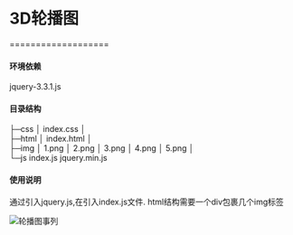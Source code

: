 # **3D轮播图**
===================

#### 环境依赖
jquery-3.3.1.js

#### 目录结构

├─css
│      index.css
│      
├─html
│      index.html
│      
├─img
│      1.png
│      2.png
│      3.png
│      4.png
│      5.png
│      
└─js
        index.js
        jquery.min.js

#### 使用说明
通过引入jquery.js,在引入index.js文件.
html结构需要一个div包裹几个img标签

![轮播图事列](https://github.com/del427/3d-lunpotu/raw/master/3d轮播图.gif)